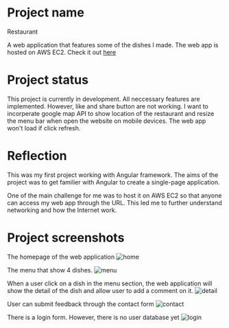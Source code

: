 # Project name
Restaurant

A web application that features some of the dishes I made. The web app is hosted on AWS EC2. Check it out [here](http://nhanproj.com/)

# Project status
This project is currently in development. All neccessary features are implemented. However, like and share button are not working. I want to incorperate google map API to show location of the restaurant and resize the menu bar when open the website on mobile devices. The web app won't load if click refresh.

# Reflection
This was my first project working with Angular framework. The aims of the project was to get familier with Angular to create a single-page application. 

One of the main challenge for me was to host it on AWS EC2 so that anyone can access my web app through the URL. This led me to further understand networking and how the Internet work. 

# Project screenshots
The homepage of the web application
![home](https://user-images.githubusercontent.com/76593076/183558210-f05be119-c4aa-4847-bf7e-04a1702a0090.JPG)

The menu that show 4 dishes.
![menu](https://user-images.githubusercontent.com/76593076/183557992-7c60d723-db13-484a-83da-6bc642e96f6e.JPG)

When a user click on a dish in the menu section, the web application will show the detail of the dish and allow user to add a comment on it.
![detail](https://user-images.githubusercontent.com/76593076/183558118-7731ffaa-cb50-446d-a8ba-7aee2eb71bf6.JPG)

User can submit feedback through the contact form
![contact](https://user-images.githubusercontent.com/76593076/183558169-1c646979-4044-485e-9f4a-9cfa3b914190.JPG)

There is a login form. However, there is no user database yet
![login](https://user-images.githubusercontent.com/76593076/183558318-61d4199b-4ac6-4571-934f-b7072636d7a0.JPG)
